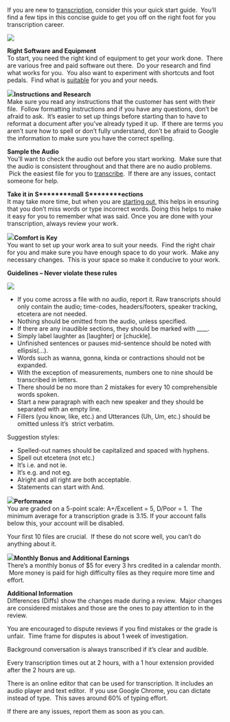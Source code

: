 If you are new to [transcription](https://scribie.com/?utm_source=Blog), consider this your quick start guide.  You’ll find a few tips in this concise guide to get you off on the right foot for you transcription career.

![](https://scribie.com/blog/wp-content/uploads/2017/04/165x215xheadset-145520_640.png.pagespeed.ic.5QFX1a5QbG.webp)

****Right Software and Equipment****  
To start, you need the right kind of equipment to get your work done.  There are various free and paid software out there.  Do your research and find what works for you.  You also want to experiment with shortcuts and foot pedals.  Find what is [suitable](http://www.yourvamentor.com/blog/2010/05/10-tips-for-awesome-transcription/) for you and your needs.

****![](https://scribie.com/blog/wp-content/uploads/2017/04/272x204xbook-1814123_640.jpg.pagespeed.ic.G6k4TuximN.webp)Instructions and Research****  
Make sure you read any instructions that the customer has sent with their file.  Follow formatting instructions and if you have any questions, don’t be afraid to ask.  It’s easier to set up things before starting than to have to reformat a document after you’ve already typed it up.  If there are terms you aren’t sure how to spell or don’t fully understand, don’t be afraid to Google the information to make sure you have the correct spelling.

****Sample the Audio****  
You’ll want to check the audio out before you start working.  Make sure that the audio is consistent throughout and that there are no audio problems.  Pick the easiest file for you to [transcribe](https://scribie.com/?utm_source=Blog).  If there are any issues, contact someone for help.  
  
****Take it in**** ****S********mall**** ****S********ections****  
It may take more time, but when you are [starting out](http://wahadventures.com/transcription-tips/), this helps in ensuring that you don’t miss words or type incorrect words. Doing this helps to make it easy for you to remember what was said. Once you are done with your transcription, always review your work.

 ****![](https://scribie.com/blog/wp-content/uploads/2017/04/162x235xbusiness-2028295_640.png.pagespeed.ic.63naxBDM7-.webp)Comfort is Key****  
You want to set up your work area to suit your needs.  Find the right chair for you and make sure you have enough space to do your work.  Make any necessary changes.  This is your space so make it conducive to your work.

****Guidelines – Never violate these rules****

![](https://scribie.com/blog/wp-content/uploads/2017/04/213x213xlist-2160914_640.png.pagespeed.ic.k83ZqZ6ZKy.webp)

-   If you come across a file with no audio, report it. Raw transcripts should only contain the audio; time-codes, headers/footers, speaker tracking, etcetera are not needed.
-   Nothing should be omitted from the audio, unless specified.
-   If there are any inaudible sections, they should be marked with \_\_\_\_.
-   Simply label laughter as \[laughter\] or \[chuckle\].
-   Unfinished sentences or pauses mid-sentence should be noted with ellipsis(…).
-   Words such as wanna, gonna, kinda or contractions should not be expanded.
-   With the exception of measurements, numbers one to nine should be transcribed in letters.
-   There should be no more than 2 mistakes for every 10 comprehensible words spoken.
-   Start a new paragraph with each new speaker and they should be separated with an empty line.
-   Fillers (you know, like, etc.) and Utterances (Uh, Um, etc.) should be omitted unless it’s  strict verbatim.

Suggestion styles:

-   Spelled-out names should be capitalized and spaced with hyphens.
-   Spell out etcetera (not etc.)
-   It’s i.e. and not ie.
-   It’s e.g. and not eg.
-   Alright and all right are both acceptable.
-   Statements can start with And.

****![](https://scribie.com/blog/wp-content/uploads/2017/04/211x228xpen-162124_640.png.pagespeed.ic.uvB7zgZzXA.webp)Performance****  
You are graded on a 5-point scale: A+/Excellent = 5, D/Poor = 1.  The minimum average for a transcription grade is 3.15. If your account falls below this, your account will be disabled.

Your first 10 files are crucial.  If these do not score well, you can’t do anything about it.

****![](https://scribie.com/blog/wp-content/uploads/2017/04/222x222xmoney-1015277_640.jpg.pagespeed.ic.i6ekoPwyFz.webp)Monthly Bonus and Additional Earnings****  
There’s a monthly bonus of $5 for every 3 hrs credited in a calendar month.  More money is paid for high difficulty files as they require more time and effort.

****Additional Information****  
Differences (Diffs) show the changes made during a review.  Major changes are considered mistakes and those are the ones to pay attention to in the review.

You are encouraged to dispute reviews if you find mistakes or the grade is unfair.  Time frame for disputes is about 1 week of investigation.

Background conversation is always transcribed if it’s clear and audible.

Every transcription times out at 2 hours, with a 1 hour extension provided after the 2 hours are up.

There is an online editor that can be used for transcription. It includes an audio player and text editor.  If you use Google Chrome, you can dictate instead of type.  This saves around 60% of typing effort.

If there are any issues, report them as soon as you can.